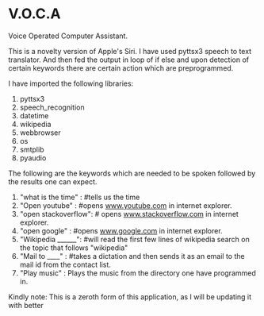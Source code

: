 # V.O.C.A
Voice Operated Computer Assistant. 

This is a novelty version of Apple's Siri. I have used pyttsx3 speech to text translator. And then fed the output in loop of if else and upon detection of certain keywords there are certain action which are preprogrammed. 


I have imported the following libraries: 
  1. pyttsx3
  2. speech_recognition
  3. datetime
  4. wikipedia
  5. webbrowser
  6. os
  7. smtplib
  8. pyaudio
  
  
The following are the keywords which are needed to be spoken followed by the results one can expect. 

1) "what is the time" :  #tells us the time 
2) "Open youtube" : #opens www.youtube.com in internet explorer. 
3) "open stackoverflow": # opens www.stackoverflow.com in internet explorer.
4) "open google" : #opens www.google.com in internet explorer. 
5) "Wikipedia ______":  #will read the first few lines of wikipedia search on the topic that follows "wikipedia"
6) "Mail to ____" : #takes a dictation and then sends it as an email to the mail id from the contact list. 
7) "Play music" : Plays the music from the directory one have programmed in. 


Kindly note: This is a zeroth form of this application, as I will be updating it with better 
